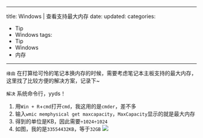 
---
 title: Windows | 查看支持最大内存
 date: 
 updated: 
 categories:
 - Tip
 - Windows
 tags:
 - Tip
 - Windows
 - 内存
---
>
<!--less-->
﻿`缘由`
在打算给可怜的笔记本换内存的时候，需要考虑笔记本主板支持的最大内存，这里找了比较方便的解决方案，记录下~

`解决`
系统命令行，yyds！
1. 用`Win + R`+`cmd`打开`cmd`，我这用的是`cmder`，差不多
2. 输入`wmic memphysical get maxcapacity`，`MaxCapacity`显示的就是最大内存
3. 得到的单位是KB，因此需要`÷1024÷1024`
4. 如图，我的是`33554432KB`，等于`32GB`
![](https://img-blog.csdnimg.cn/20210317001158114.png#pic_center)


